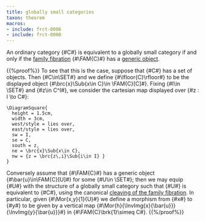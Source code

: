 ```yaml
---
title: globally small categories
taxon: theorem
macros:
- include: frct-0006
- include: frct-0000
---
```


An ordinary category {#C#} is equivalent to a globally small category if and only if the [family fibration](frct-0006) {#\FAM{C}#} has a [generic object](frct-001E).

{{%proof%}}
To see that this is the case, suppose that {#C#} has a set of objects. Then {#C\in\SET#} and we define {#\lfloor{C}\rfloor#} to be the displayed object {#\brc{x}\Sub{x\in C}\in \FAM{C}[C]#}. Fixing {#I\in \SET#} and {#z\in C^I#}, we consider the cartesian map displayed over {#z : I \to C#}:

```render-latex
\DiagramSquare{
  height = 1.5cm,
  width = 3cm,
  west/style = lies over,
  east/style = lies over,
  sw = I,
  se = C,
  south = z,
  ne = \brc{x}\Sub{x\in C},
  nw = {z = \brc{z\,i}\Sub{i\in I} }
}
```

Conversely assume that {#\FAM{C}#} has a generic object {#\bar{u}\in\FAM{C}[U]#} for some {#U\in \SET#}; then we may equip {#U#} with the structure of a globally small category such that {#U#} is equivalent to {#C#}, using the canonical [cleaving of the family fibration](frct-003V). In particular, given {#\Mor{x,y}{1}{U}#} we define a morphism from {#x#} to {#y#} to be given by a vertical map {#\Mor{h}{\InvImg{x}{\bar{u}}}{\InvImg{y}{\bar{u}}}#} in {#\FAM{C}\brk{1}\simeq C#}.
{{%/proof%}}
